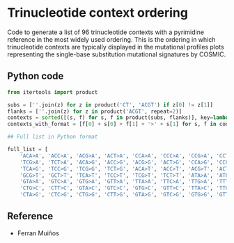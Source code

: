 # Trinucleotide context ordering

Code to generate a list of 96 trinucleotide contexts with a pyrimidine reference in the most widely used ordering.
This is the ordering in which trinucleotide contexts are typically displayed in the mutational profiles plots
representing the single-base substitution mutational signatures by COSMIC.

## Python code

```py
from itertools import product

subs = [''.join(z) for z in product('CT', 'ACGT') if z[0] != z[1]]  
flanks = [''.join(z) for z in product('ACGT', repeat=2)]  
contexts = sorted([(s, f) for s, f in product(subs, flanks)], key=lambda x: (x[0], x[1]))  
contexts_with_format = [f[0] + s[0] + f[1] + '>' + s[1] for s, f in contexts]

## Full list in Python format

full_list = [
    'ACA>A', 'ACC>A', 'ACG>A', 'ACT>A', 'CCA>A', 'CCC>A', 'CCG>A', 'CCT>A', 'GCA>A', 'GCC>A', 'GCG>A', 'GCT>A', 'TCA>A', 'TCC>A', 
    'TCG>A', 'TCT>A', 'ACA>G', 'ACC>G', 'ACG>G', 'ACT>G', 'CCA>G', 'CCC>G', 'CCG>G', 'CCT>G', 'GCA>G', 'GCC>G', 'GCG>G', 'GCT>G',
    'TCA>G', 'TCC>G', 'TCG>G', 'TCT>G', 'ACA>T', 'ACC>T', 'ACG>T', 'ACT>T', 'CCA>T', 'CCC>T', 'CCG>T', 'CCT>T', 'GCA>T', 'GCC>T',
    'GCG>T', 'GCT>T', 'TCA>T', 'TCC>T', 'TCG>T', 'TCT>T', 'ATA>A', 'ATC>A', 'ATG>A', 'ATT>A', 'CTA>A', 'CTC>A', 'CTG>A', 'CTT>A',
    'GTA>A', 'GTC>A', 'GTG>A', 'GTT>A', 'TTA>A', 'TTC>A', 'TTG>A', 'TTT>A', 'ATA>C', 'ATC>C', 'ATG>C', 'ATT>C', 'CTA>C', 'CTC>C',
    'CTG>C', 'CTT>C', 'GTA>C', 'GTC>C', 'GTG>C', 'GTT>C', 'TTA>C', 'TTC>C', 'TTG>C', 'TTT>C', 'ATA>G', 'ATC>G', 'ATG>G', 'ATT>G',
    'CTA>G', 'CTC>G', 'CTG>G', 'CTT>G', 'GTA>G', 'GTC>G', 'GTG>G', 'GTT>G', 'TTA>G', 'TTC>G', 'TTG>G', 'TTT>G']
```

## Reference

- Ferran Muiños
